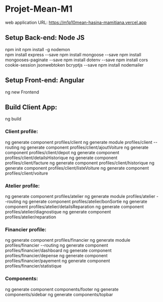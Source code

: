 # Projet-Mean-M1
web application URL: https://m1p10mean-hasina-mamitiana.vercel.app
## Setup Back-end: Node JS
npm init
npm install -g nodemon  
npm install express --save 
npm install mongoose --save
npm install mongooses-paginate --save
npm install dotenv --save
npm install cors cookie-session jsonwebtoken bcryptjs --save
npm install nodemailer
## Setup Front-end: Angular
ng new Frontend
## Build Client App:
ng build
### Client profile: 
ng generate component profiles/client ng generate module profiles/client --routing
ng generate component profiles/client/ajoutVoiture 
ng generate component profiles/client/depot
ng generate component profiles/client/detailsHistorique
ng generate component profiles/client/facture
ng generate component profiles/client/historique
ng generate component profiles/client/listeVoiture
ng generate component profiles/client/voiture
### Atelier profile:
ng generate component profiles/atelier ng generate module profiles/atelier --routing
ng generate component profiles/atelier/bonSortie
ng generate component profiles/atelier/detailsReparation
ng generate component profiles/atelier/diagnostique
ng generate component profiles/atelier/reparation
### Financier profile:
ng generate component profiles/financier ng generate module profiles/financier --routing
ng generate component profiles/financier/dashboard
ng generate component profiles/financier/depense
ng generate component profiles/financier/payement
ng generate component profiles/financier/statistique
### Components:
ng generate component components/footer 
ng generate components/sidebar 
ng generate components/topbar

